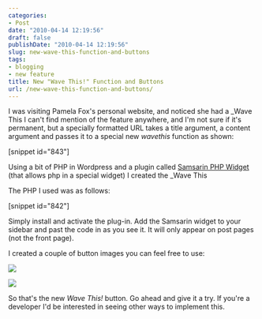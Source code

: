 ```yaml
---
categories:
- Post
date: "2010-04-14 12:19:56"
draft: false
publishDate: "2010-04-14 12:19:56"
slug: new-wave-this-function-and-buttons
tags:
- blogging
- new feature
title: New "Wave This!" Function and Buttons
url: /new-wave-this-function-and-buttons/
---
```

I was visiting Pamela Fox's personal website, and noticed she had a
\_Wave This I can't find mention of the feature anywhere, and I'm not
sure if it's permanent, but a specially formatted URL takes a title
argument, a content argument and passes it to a special new *wavethis*
function as shown:

\[snippet id="843"\]

Using a bit of PHP in Wordpress and a plugin called [Samsarin PHP
Widget](http://blog.samsarin.com/samsarin-php-widget) (that allows php
in a special widget) I created the \_Wave This

The PHP I used was as follows:

\[snippet id="842"\]

Simply install and activate the plug-in. Add the Samsarin widget to your
sidebar and past the code in as you see it. It will only appear on post
pages (not the front page).

I created a couple of button images you can feel free to use:

![](https://turbo.geekorium.com.au/images/wavethis-button-dark.png)

![](https://turbo.geekorium.com.au/images/wavethis-button-white.png)

So that's the new *Wave This!* button. Go ahead and give it a try. If
you're a developer I'd be interested in seeing other ways to implement
this.